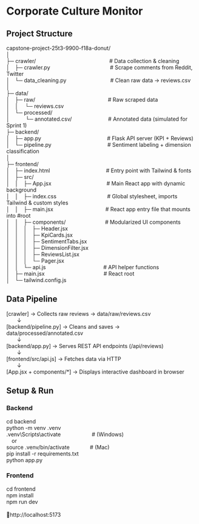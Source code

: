 # **Corporate Culture Monitor**

## **Project Structure**

capstone-project-25t3-9900-f18a-donut/<br>
│<br>
├─ crawler/&emsp;&emsp;&emsp;&emsp;  &emsp;&emsp; &emsp; &emsp;&emsp;&emsp;&emsp;&emsp;&emsp;# Data collection & cleaning<br>
│&emsp;├─ crawler.py&emsp;&emsp;  &emsp;&emsp;&emsp;&emsp;&emsp;&emsp;&emsp;&emsp;&emsp;# Scrape comments from Reddit, Twitter<br>
│&emsp;└─ data_cleaning.py&emsp; &emsp;&emsp;&emsp;&emsp;&emsp;&emsp;&emsp;# Clean raw data -> reviews.csv<br>
│<br>
├─ data/<br>
│&emsp;├─ raw/&emsp;  &emsp;   &emsp;  &emsp;  &emsp;  &emsp;&emsp;    &emsp;&emsp;&emsp;&emsp;&emsp;# Raw scraped data<br>
│&emsp;│&emsp; └─ reviews.csv<br>
│&emsp;└─ processed/<br>
│&emsp;&emsp;&emsp;└─ annotated.csv/&emsp;  &emsp;&emsp;  &emsp;  &emsp;&emsp;# Annotated data (simulated for Sprint 1)<br>
├─ backend/<br>
│&emsp;├─ app.py&emsp;  &emsp;   &emsp;  &emsp;  &emsp;  &emsp;&emsp;&emsp;&emsp;&emsp;&emsp;# Flask API server (KPI + Reviews) <br>
│&emsp;└─ pipeline.py &emsp;&emsp;   &emsp;&emsp;&emsp;&emsp;&emsp;&emsp;&emsp;&emsp;# Sentiment labeling + dimension classification<br>
│<br>
├─ frontend/<br>
│&emsp;├─ index.html&emsp;&emsp;   &emsp;  &emsp;&emsp;&emsp;&emsp;&emsp;&emsp;&emsp;# Entry point with Tailwind & fonts <br>
│&emsp;├─ src/<br>
│&emsp;│&emsp;├─ App.jsx&emsp; &emsp;   &emsp;  &emsp;  &emsp;&emsp;&emsp;&emsp; &emsp;# Main React app with dynamic background<br>
│&emsp;│&emsp;├─ index.css&emsp;&emsp;   &emsp;  &emsp;&emsp;&emsp;&emsp;&emsp;&emsp;# Global stylesheet, imports Tailwind & custom styles<br>
│&emsp;│&emsp;├─ main.jsx&emsp; &emsp;   &emsp;  &emsp;&emsp;&emsp;&emsp;&emsp;&emsp;# React app entry file that mounts <App /> into #root<br>
│&emsp;│&emsp;├─ components/ &emsp;  &emsp;  &emsp;  &emsp;  &emsp;&emsp;# Modularized UI components<br>
│&emsp;│&emsp;│&emsp;├─ Header.jsx<br>
│&emsp;│&emsp;│&emsp;├─ KpiCards.jsx<br>
│&emsp;│&emsp;│&emsp;├─ SentimentTabs.jsx<br>
│&emsp;│&emsp;│&emsp;├─ DimensionFilter.jsx<br>
│&emsp;│&emsp;│&emsp;├─ ReviewsList.jsx<br>
│&emsp;│&emsp;│&emsp;└─ Pager.jsx<br>
│&emsp;│&emsp;└─ api.js&emsp; &emsp;   &emsp;  &emsp;&emsp;&emsp;&emsp;&emsp;&emsp;&emsp;# API helper functions<br>
│&emsp;├─ main.jsx &emsp; &emsp;   &emsp;  &emsp;&emsp;&emsp;&emsp;&emsp;&emsp;&emsp;# React root<br>
│&emsp;└─ tailwind.config.js<br>


## **Data Pipeline**

[crawler] → Collects raw reviews → data/raw/reviews.csv<br>
&emsp;&emsp;↓<br>
[backend/pipeline.py] → Cleans and saves → data/processed/annotated.csv<br>
&emsp;&emsp;↓<br>
[backend/app.py] → Serves REST API endpoints (/api/reviews)<br>
&emsp;&emsp;↓<br>
[frontend/src/api.js] → Fetches data via HTTP<br>
&emsp;&emsp;↓<br>
[App.jsx + components/*] → Displays interactive dashboard in browser<br>

## **Setup & Run**

###  Backend ###
cd backend<br>
python -m venv .venv<br>
.venv\Scripts\activate &emsp;  &emsp; &emsp;&emsp;&emsp;# (Windows)<br>
&emsp;or<br>
source .venv/bin/activate  &emsp; &emsp; &emsp;# (Mac)<br>
pip install -r requirements.txt<br>
python app.py<br>

### Frontend ###
cd frontend<br>
npm install<br>
npm run dev<br>
<br>
📍http://localhost:5173